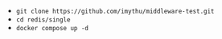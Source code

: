 - `git clone https://github.com/imythu/middleware-test.git`
- `cd redis/single`
- `docker compose up -d`
